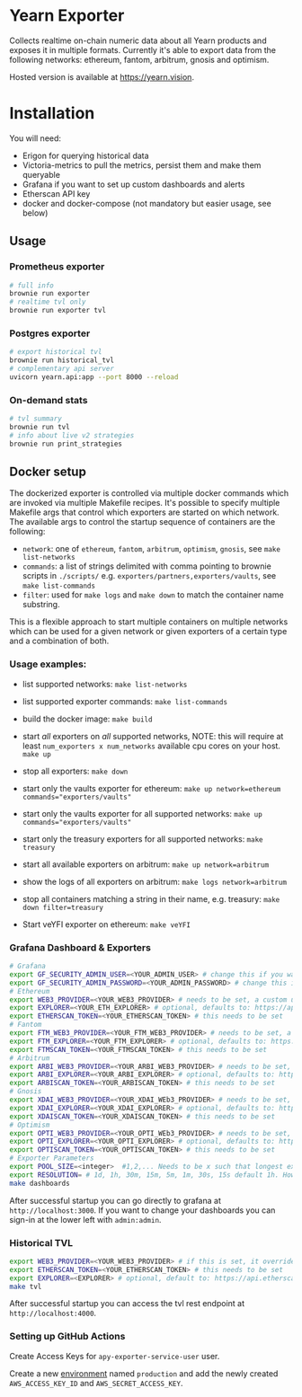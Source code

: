 # Yearn Exporter

Collects realtime on-chain numeric data about all Yearn products and exposes it in multiple formats. Currently it's able to export data from the following networks:
ethereum, fantom, arbitrum, gnosis and optimism.

Hosted version is available at https://yearn.vision.

# Installation

You will need:

- Erigon for querying historical data
- Victoria-metrics to pull the metrics, persist them and make them queryable
- Grafana if you want to set up custom dashboards and alerts
- Etherscan API key
- docker and docker-compose (not mandatory but easier usage, see below)

## Usage

### Prometheus exporter

```bash
# full info
brownie run exporter
# realtime tvl only
brownie run exporter tvl
```

### Postgres exporter

```bash
# export historical tvl
brownie run historical_tvl
# complementary api server
uvicorn yearn.api:app --port 8000 --reload
```

### On-demand stats

```bash
# tvl summary
brownie run tvl
# info about live v2 strategies
brownie run print_strategies
```

## Docker setup

The dockerized exporter is controlled via multiple docker commands which are invoked via multiple Makefile recipes.
It's possible to specify multiple Makefile args that control which exporters are started on which network.
The available args to control the startup sequence of containers are the following:

- `network`: one of `ethereum`, `fantom`, `arbitrum`, `optimism`, `gnosis`, see `make list-networks`
- `commands`: a list of strings delimited with comma pointing to brownie scripts in `./scripts/` e.g. `exporters/partners,exporters/vaults`, see `make list-commands`
- `filter`: used for `make logs` and `make down` to match the container name substring.

This is a flexible approach to start multiple containers on multiple networks which can be used for a given network or given exporters of a certain type and a combination of both.

### Usage examples:

- list supported networks:
  `make list-networks`

- list supported exporter commands:
  `make list-commands`

- build the docker image:
  `make build`

- start _all_ exporters on _all_ supported networks, NOTE: this will require at least `num_exporters x num_networks` available cpu cores on your host.
  `make up`

- stop all exporters:
  `make down`

- start only the vaults exporter for ethereum:
  `make up network=ethereum commands="exporters/vaults"`

- start only the vaults exporter for all supported networks:
  `make up commands="exporters/vaults"`

- start only the treasury exporters for all supported networks:
  `make treasury`

- start all available exporters on arbitrum:
  `make up network=arbitrum`

- show the logs of all exporters on arbitrum:
  `make logs network=arbitrum`

- stop all containers matching a string in their name, e.g. treasury:
  `make down filter=treasury`

- Start veYFI exporter on ethereum:
  `make veYFI`

### Grafana Dashboard & Exporters

```bash
# Grafana
export GF_SECURITY_ADMIN_USER=<YOUR_ADMIN_USER> # change this if you want to have a different admin user name, default is admin
export GF_SECURITY_ADMIN_PASSWORD=<YOUR_ADMIN_PASSWORD> # change this if you want to have a different admin password, default is admin
# Ethereum
export WEB3_PROVIDER=<YOUR_WEB3_PROVIDER> # needs to be set, a custom url to an eth archive node to be used as the web3 provider
export EXPLORER=<YOUR_ETH_EXPLORER> # optional, defaults to: https://api.etherscan.io/api
export ETHERSCAN_TOKEN=<YOUR_ETHERSCAN_TOKEN> # this needs to be set
# Fantom
export FTM_WEB3_PROVIDER=<YOUR_FTM_WEB3_PROVIDER> # needs to be set, a custom url to an ftm archive node to be used as the web3 provider
export FTM_EXPLORER=<YOUR_FTM_EXPLORER> # optional, defaults to: https://api.ftmscan.com/api
export FTMSCAN_TOKEN=<YOUR_FTMSCAN_TOKEN> # this needs to be set
# Arbitrum
export ARBI_WEB3_PROVIDER=<YOUR_ARBI_WEB3_PROVIDER> # needs to be set, a custom url to an arbi archive node to be used as the web3 provider
export ARBI_EXPLORER=<YOUR_ARBI_EXPLORER> # optional, defaults to: https://api.arbiscan.io/api
export ARBISCAN_TOKEN=<YOUR_ARBISCAN_TOKEN> # this needs to be set
# Gnosis
export XDAI_WEB3_PROVIDER=<YOUR_XDAI_WEb3_PROVIDER> # needs to be set, a custom url to an xdai archive node to be used as the web3 provider
export XDAI_EXPLORER=<YOUR_XDAI_EXPLORER> # optional, defaults to: https://blockscout.com/xdai/mainnet/api
export XDAISCAN_TOKEN=<YOUR_XDAISCAN_TOKEN> # this needs to be set
# Optimism
export OPTI_WEB3_PROVIDER=<YOUR_OPTI_WEb3_PROVIDER> # needs to be set, a custom url to an xdai archive node to be used as the web3 provider
export OPTI_EXPLORER=<YOUR_OPTI_EXPLORER> # optional, defaults to: https://api-optimistic.etherscan.io/api
export OPTISCAN_TOKEN=<YOUR_OPTISCAN_TOKEN> # this needs to be set
# Exporter Parameters
export POOL_SIZE=<integer>  #1,2,... Needs to be x such that longest export time for single block / x < resolution; default is 1
export RESOLUTION= # 1d, 1h, 30m, 15m, 5m, 1m, 30s, 15s default 1h. How often blocks are stored
make dashboards
```

After successful startup you can go directly to grafana at `http://localhost:3000`. If you want to change your dashboards you can sign-in at the lower left with `admin:admin`.

### Historical TVL

```bash
export WEB3_PROVIDER=<YOUR_WEB3_PROVIDER> # if this is set, it overrides Infura, and instead a custom url is used as the web3 provider
export ETHERSCAN_TOKEN=<YOUR_ETHERSCAN_TOKEN> # this needs to be set
export EXPLORER=<EXPLORER> # optional, default to: https://api.etherscan.io/api
make tvl
```

After successful startup you can access the tvl rest endpoint at `http://localhost:4000`.

### Setting up GitHub Actions

Create Access Keys for `apy-exporter-service-user` user.

Create a new [environment](https://github.com/numan/yearn-exporter/settings/environments) named `production` and add the newly created `AWS_ACCESS_KEY_ID` and `AWS_SECRET_ACCESS_KEY`.
